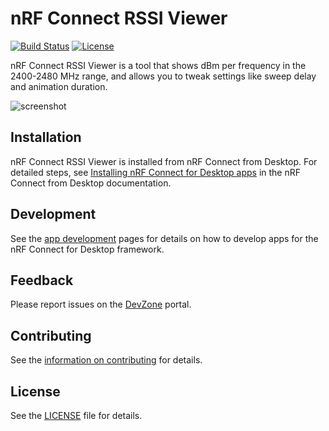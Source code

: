 # nRF Connect RSSI Viewer

[![Build Status](https://dev.azure.com/NordicSemiconductor/Wayland/_apis/build/status/NordicSemiconductor.pc-nrfconnect-rssi?branchName=main)](https://dev.azure.com/NordicSemiconductor/Wayland/_build/latest?definitionId=9&branchName=main)
[![License](https://img.shields.io/badge/license-Modified%20BSD%20License-blue.svg)](LICENSE)

nRF Connect RSSI Viewer is a tool that shows dBm per frequency in the
2400-2480 MHz range, and allows you to tweak settings like sweep delay and
animation duration.

![screenshot](resources/screenshot.gif)

## Installation

nRF Connect RSSI Viewer is installed from nRF Connect from Desktop. For detailed
steps, see
[Installing nRF Connect for Desktop apps](https://docs.nordicsemi.com/bundle/nrf-connect-desktop/page/installing_apps.html)
in the nRF Connect from Desktop documentation.

## Development

See the
[app development](https://nordicsemiconductor.github.io/pc-nrfconnect-docs/)
pages for details on how to develop apps for the nRF Connect for Desktop
framework.

## Feedback

Please report issues on the [DevZone](https://devzone.nordicsemi.com) portal.

## Contributing

See the
[information on contributing](https://nordicsemiconductor.github.io/pc-nrfconnect-docs/contributing)
for details.

## License

See the [LICENSE](LICENSE) file for details.
